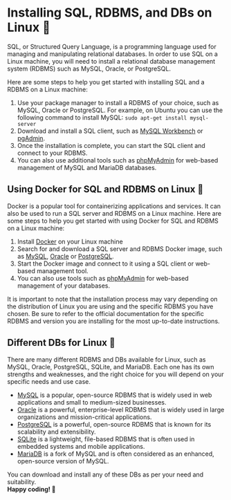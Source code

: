 # Installing SQL, RDBMS, and DBs on Linux 🐧

SQL, or Structured Query Language, is a programming language used for managing and manipulating relational databases. In order to use SQL on a Linux machine, you will need to install a relational database management system (RDBMS) such as MySQL, Oracle, or PostgreSQL.

Here are some steps to help you get started with installing SQL and a RDBMS on a Linux machine:

1. Use your package manager to install a RDBMS of your choice, such as MySQL, Oracle or PostgreSQL. For example, on Ubuntu you can use the following command to install MySQL: `sudo apt-get install mysql-server`
2. Download and install a SQL client, such as [MySQL Workbench](https://dev.mysql.com/downloads/workbench/) or [pgAdmin](https://www.pgadmin.org/download/linux/).
3. Once the installation is complete, you can start the SQL client and connect to your RDBMS.
4. You can also use additional tools such as [phpMyAdmin](https://www.phpmyadmin.net/) for web-based management of MySQL and MariaDB databases.

## Using Docker for SQL and RDBMS on Linux 🐳
Docker is a popular tool for containerizing applications and services. It can also be used to run a SQL server and RDBMS on a Linux machine. Here are some steps to help you get started with using Docker for SQL and RDBMS on a Linux machine:

1. Install [Docker](https://docs.docker.com/engine/install/) on your Linux machine
2. Search for and download a SQL server and RDBMS Docker image, such as [MySQL](https://hub.docker.com/_/mysql), [Oracle](https://hub.docker.com/_/oracle-database-enterprise-edition) or [PostgreSQL](https://hub.docker.com/_/postgres).
3. Start the Docker image and connect to it using a SQL client or web-based management tool.
4. You can also use tools such as [phpMyAdmin](https://hub.docker.com/r/phpmyadmin/phpmyadmin/) for web-based management of your databases.

It is important to note that the installation process may vary depending on the distribution of Linux you are using and the specific RDBMS you have chosen. Be sure to refer to the official documentation for the specific RDBMS and version you are installing for the most up-to-date instructions.

## Different DBs for Linux 🐧
There are many different RDBMS and DBs available for Linux, such as MySQL, Oracle, PostgreSQL, SQLite, and MariaDB. Each one has its own strengths and weaknesses, and the right choice for you will depend on your specific needs and use case.

- [MySQL](https://www.mysql.com/) is a popular, open-source RDBMS that is widely used in web applications and small to medium-sized businesses.
- [Oracle](https://www.oracle.com/database/) is a powerful, enterprise-level RDBMS that is widely used in large organizations and mission-critical applications.
- [PostgreSQL](https://www.postgresql.org/) is a powerful, open-source RDBMS that is known for its scalability and extensibility.
- [SQLite](https://www.sqlite.org/) is a lightweight, file-based RDBMS that is often used in embedded systems and mobile applications.
- [MariaDB](https://mariadb.org/) is a fork of MySQL and is often considered as an enhanced, open-source version of MySQL.

You can download and install any of these DBs as per your need and suitability. <br>
**Happy coding! 🚀**